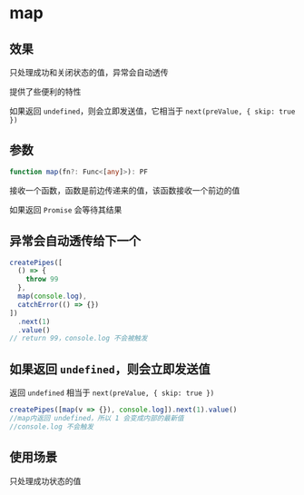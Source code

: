 # map

## 效果

只处理成功和关闭状态的值，异常会自动透传

提供了些便利的特性

如果返回 `undefined`，则会立即发送值，它相当于  `next(preValue, { skip: true })`



## 参数

```ts
function map(fn?: Func<[any]>): PF
```

接收一个函数，函数是前边传递来的值，该函数接收一个前边的值

如果返回 `Promise` 会等待其结果



## 异常会自动透传给下一个

```js
createPipes([
  () => {
    throw 99
  },
  map(console.log),
  catchError(() => {})
])
  .next(1)
  .value()
// return 99，console.log 不会被触发
```



## 如果返回 `undefined`，则会立即发送值

返回 `undefined` 相当于 `next(preValue, { skip: true })`

```js
createPipes([map(v => {}), console.log]).next(1).value()
//map内返回 undefined，所以 1 会变成内部的最新值
//console.log 不会触发
```





## 使用场景

只处理成功状态的值